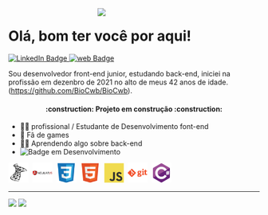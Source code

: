 <img src = "https://media.giphy.com/media/iIqmM5tTjmpOB9mpbn/giphy.gif" width = "325px" align = "right">

#  Olá, bom ter você por aqui!
  <div id="badges">
  <a href = "https://www.linkedin.com/in/fabio-augusto-santos-a148b12b">
    <img src="https://img.shields.io/badge/LinkedIn-blue?style=for-the-badge&logo=linkedin&logoColor=white" alt="LinkedIn Badge"/>
  </a>
  <a href = "https://www.frontendmentor.io/profile/BioCwb">
  <img src="https://img.shields.io/badge/frontendmentor-red?style=for-the-badge&logo=youtube&logoColor=white" alt="web Badge"/>
  </a>
</div>

Sou desenvolvedor front-end junior, estudando back-end, iniciei na profissão em dezenbro de 2021 no alto de meus 42 anos de idade.(https://github.com/BioCwb/BioCwb).
 <br>
 <h4 align="center"> 
    :construction:  Projeto em construção  :construction:
</h4>

- 🐱‍👤 profissional / Estudante de Desenvolvimento font-end 
- 💙 Fã de games
- 👩‍💻 Aprendendo algo sobre back-end
- ![Badge em Desenvolvimento](http://img.shields.io/static/v1?label=STATUS&message=EM%20DESENVOLVIMENTO&color=GREEN&style=for-the-badge)

<div>
  <img src="https://github.com/devicons/devicon/blob/master/icons/microsoftsqlserver/microsoftsqlserver-plain.svg" title="SQL" alt="SQL" width="40" height="40"/>&nbsp;
  <img src="https://github.com/devicons/devicon/blob/master/icons/angularjs/angularjs-original-wordmark.svg" title="angularjs" alt="angularjs" width="40" height="40"/>&nbsp;
  <img src="https://github.com/devicons/devicon/blob/master/icons/css3/css3-original.svg" title="css" alt="css" width="40" height="40"/>&nbsp;
  <img src="https://github.com/devicons/devicon/blob/master/icons/html5/html5-original.svg" title="HTML5" alt="HTML" width="40" height="40"/>&nbsp;
  <img src="https://github.com/devicons/devicon/blob/master/icons/javascript/javascript-original.svg" title="JavaScript" alt="JavaScript" width="40" height="40"/>&nbsp;
  <img src="https://github.com/devicons/devicon/blob/master/icons/git/git-plain-wordmark.svg" title="git" alt="git" width="40" height="40"/>&nbsp;
  <img src="https://github.com/devicons/devicon/blob/master/icons/csharp/csharp-original.svg" title="csharp" alt="csharp" width="40" height="40"/>&nbsp;
       
  
</div>

---


<div align = "left">
<img height = "200em" src="https://github-readme-stats.vercel.app/api/top-langs/?username=BioCwb&show_icons=true&theme=bear&count_private=true"/>
<img height = "200em" src="https://github-readme-stats.vercel.app/api?username=BioCwb&show_icons=true&show_icons=true&theme=bear&count_private=true" />
</div>

